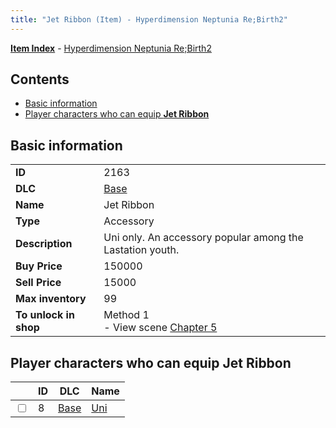 ```yaml
---
title: "Jet Ribbon (Item) - Hyperdimension Neptunia Re;Birth2"
---
```


[**Item Index**](/neptunia/rb2/item/index.html) - [Hyperdimension Neptunia Re;Birth2](/neptunia/rb2)

## Contents

- [Basic information](#basic-information)
- [Player characters who can equip **Jet Ribbon**](#player-characters-who-can-equip-jet-ribbon)

## Basic information

|   |   |
| -- | -- |
| **ID** | 2163 |
| **DLC** | [Base](/neptunia/rb2/dlc/0-base.html) |
| **Name** | Jet Ribbon |
| **Type** | Accessory |
| **Description** | Uni only. An accessory popular among the Lastation youth. |
| **Buy Price** | 150000 |
| **Sell Price** | 15000 |
| **Max inventory** | 99 |
| **To unlock in shop** | Method 1<br />- View scene [Chapter 5](/neptunia/rb2/scene/0-351-chapter-5.html) |

## Player characters who can equip **Jet Ribbon**

|    | ID | DLC | Name |
| -- | -- | --- | ---- |
| <input type="checkbox" id="rb2-player-0-8" class="trackbox" /> | 8 | [Base](/neptunia/rb2/dlc/0-base.html) | [Uni](/neptunia/rb2/player/0-8-uni.html) |